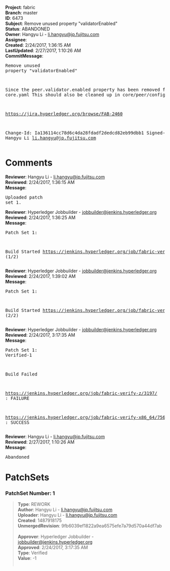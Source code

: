 <strong>Project</strong>: fabric<br><strong>Branch</strong>: master<br><strong>ID</strong>: 6473<br><strong>Subject</strong>: Remove unused property "validatorEnabled"<br><strong>Status</strong>: ABANDONED<br><strong>Owner</strong>: Hangyu Li - li.hangyu@jp.fujitsu.com<br><strong>Assignee</strong>:<br><strong>Created</strong>: 2/24/2017, 1:36:15 AM<br><strong>LastUpdated</strong>: 2/27/2017, 1:10:26 AM<br><strong>CommitMessage</strong>:<br><pre>Remove unused property "validatorEnabled"

Since the peer.validator.enabled property has been removed from core.yaml
This should also be cleaned up in core/peer/config.go

https://jira.hyperledger.org/browse/FAB-2460

Change-Id: Ia136114cc78d6c4da28fdadf2dedcd82eb99dbb1
Signed-off-by: Hangyu Li <li.hangyu@jp.fujitsu.com>
</pre><h1>Comments</h1><strong>Reviewer</strong>: Hangyu Li - li.hangyu@jp.fujitsu.com<br><strong>Reviewed</strong>: 2/24/2017, 1:36:15 AM<br><strong>Message</strong>: <pre>Uploaded patch set 1.</pre><strong>Reviewer</strong>: Hyperledger Jobbuilder - jobbuilder@jenkins.hyperledger.org<br><strong>Reviewed</strong>: 2/24/2017, 1:36:25 AM<br><strong>Message</strong>: <pre>Patch Set 1:

Build Started https://jenkins.hyperledger.org/job/fabric-verify-z/3197/ (1/2)</pre><strong>Reviewer</strong>: Hyperledger Jobbuilder - jobbuilder@jenkins.hyperledger.org<br><strong>Reviewed</strong>: 2/24/2017, 1:39:02 AM<br><strong>Message</strong>: <pre>Patch Set 1:

Build Started https://jenkins.hyperledger.org/job/fabric-verify-x86_64/7563/ (2/2)</pre><strong>Reviewer</strong>: Hyperledger Jobbuilder - jobbuilder@jenkins.hyperledger.org<br><strong>Reviewed</strong>: 2/24/2017, 3:17:35 AM<br><strong>Message</strong>: <pre>Patch Set 1: Verified-1

Build Failed 

https://jenkins.hyperledger.org/job/fabric-verify-z/3197/ : FAILURE

https://jenkins.hyperledger.org/job/fabric-verify-x86_64/7563/ : SUCCESS</pre><strong>Reviewer</strong>: Hangyu Li - li.hangyu@jp.fujitsu.com<br><strong>Reviewed</strong>: 2/27/2017, 1:10:26 AM<br><strong>Message</strong>: <pre>Abandoned</pre><h1>PatchSets</h1><h3>PatchSet Number: 1</h3><blockquote><strong>Type</strong>: REWORK<br><strong>Author</strong>: Hangyu Li - li.hangyu@jp.fujitsu.com<br><strong>Uploader</strong>: Hangyu Li - li.hangyu@jp.fujitsu.com<br><strong>Created</strong>: 1487918175<br><strong>UnmergedRevision</strong>: 9fb6039ef1822a9ea6575efe7a79d570a44df7ab<br><br><strong>Approver</strong>: Hyperledger Jobbuilder - jobbuilder@jenkins.hyperledger.org<br><strong>Approved</strong>: 2/24/2017, 3:17:35 AM<br><strong>Type</strong>: Verified<br><strong>Value</strong>: -1<br><br></blockquote>